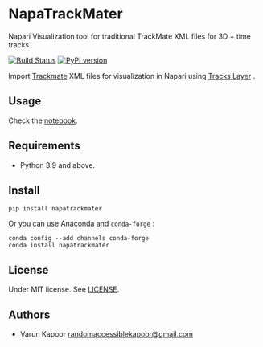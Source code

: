 # NapaTrackMater
Napari Visualization tool for traditional TrackMate XML files for 3D + time tracks


[![Build Status](https://travis-ci.com/kapoorlab/napatrackmater.svg?branch=master)](https://travis-ci.com/kapoorlab/napatrackmater)
[![PyPI version](https://img.shields.io/pypi/v/napatrackmater.svg?maxAge=2591000)](https://pypi.org/project/napatrackmater/)

Import [Trackmate](https://imagej.net/TrackMate) XML files for visualization in Napari using [Tracks Layer](https://napari.org/tutorials/fundamentals/tracks.html) .

## Usage

Check the [notebook](notebooks/TrackVisualization.ipynb).

## Requirements

- Python 3.9 and above.

## Install

`pip install napatrackmater`

Or you can use Anaconda and `conda-forge` :

```
conda config --add channels conda-forge
conda install napatrackmater
```

## License

Under MIT license. See [LICENSE](LICENSE).

## Authors

- Varun Kapoor <randomaccessiblekapoor@gmail.com>

